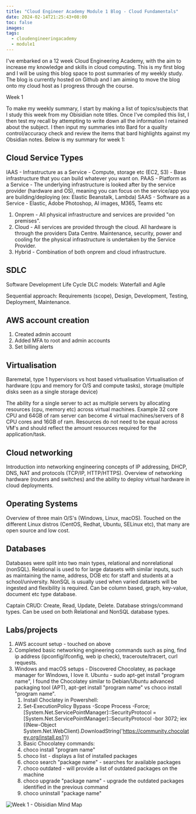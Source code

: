 ```yaml
---
title: "Cloud Engineer Academy Module 1 Blog - Cloud Fundamentals"
date: 2024-02-14T21:25:43+08:00
toc: false
images:
tags: 
  - cloudengineeringacademy
  - module1
---
```

I've embarked on a 12 week Cloud Engineering Academy, with the aim to increase my knowledge and skills in cloud computing. This is my first blog and I will be using this blog space to post summaries of my weekly study. The blog is currently hosted on Github and I am aiming to move the blog onto my cloud host as I progress through the course.

Week 1

To make my weekly summary, I start by making a list of topics/subjects that I study this week from my Obisidian note titles. Once I've compiled this list, I then test my recall by attempting to write down all the information I retained about the subject. I then input my summaries into Bard for a quality control/accuracy check and review the items that bard highlights against my Obsidian notes. Below is my summary for week 1: 
## Cloud Service Types
IAAS - Infrastructure as a Service - Compute, storage etc (EC2, S3) - Base infrastructure that you can build whatever you want on.
PAAS - Platform as a Service - The underlying infrastructure is looked after by the service provider (hardware and OS), meaning you can focus on the service/app you are building/deploying (ex: Elastic Beanstalk, Lambda) 
SAAS - Software as a Service - Elastic, Adobe Photoshop, AI images, M365, Teams etc

1. Onprem - All physical infrastructure and services are provided "on premises".
2. Cloud - All services are provided through the cloud. All hardware is through the providers Data Centre. Maintenance, security, power and cooling for the physical infrastructure is undertaken by the Service Provider.
3. Hybrid - Combination of both onprem and cloud infrastructure.

## SDLC
Software Development Life Cycle DLC models: Waterfall and Agile

Sequential approach: Requirements (scope), Design, Development, Testing, Deployment, Maintenance.

## AWS account creation
1. Created admin account
2. Added MFA to root and admin accounts
3. Set billing alerts

## Virtualisation
Baremetal, type 1 hypervisors vs host based virtualisation
Virtualisation of hardware (cpu and memory for O/S and compute tasks),  storage (multiple disks seen as a single storage device)

The ability for a single server to act as multiple servers by allocating resources (cpu, memory etc) across virtual machines. Example 32 core CPU and 64GB of ram server can become 4 virtual machines/servers of 8 CPU cores and 16GB of ram. Resources do not need to be equal across VM's and should reflect the amount resources required for the application/task.

## Cloud networking
Introduction into networking engineering concepts of IP addressing, DHCP, DNS, NAT and protocols (TCP/IP, HTTP/HTTPS). Overview of networking hardware (routers and switches) and the ability to deploy virtual hardware in cloud deployments.

## Operating Systems
Overview of three main O/S's (Windows, Linux, macOS). Touched on the different Linux distros (CentOS, Redhat, Ubuntu, SELinux etc), that many are open source and low cost.

## Databases
Databases were split into two main types, relational and nonrelational (nonSQL).
Relational is used to for large datasets with similar inputs, such as maintaining the name, address, DOB etc for staff and students at a school/university.
NonSQL is usually used when varied datasets will be ingested and flexibility is required. Can be column based, graph, key-value, document etc type database.

Captain CRUD: Create, Read, Update, Delete. Database strings/command types. Can be used on both Relational and NonSQL database types.

## Labs/projects
1. AWS account setup - touched on above
2. Completed basic networking engineering commands such as ping, find ip address (ipconfig/ifconfig, web ip check), traceroute/tracert, curl requests.
3. Windows and macOS setups - Discovered Chocolatey, as package manager for Windows, I love it. Ubuntu - sudo apt-get install "program name", I found the Chocolatey similar to Debian/Ubuntu advanced packaging tool (APT), apt-get install "program name" vs choco install "program name".
	1. Install Choclatey in Powershell:
	2. Set-ExecutionPolicy Bypass -Scope Process -Force; [System.Net.ServicePointManager]::SecurityProtocol = [System.Net.ServicePointManager]::SecurityProtocol -bor 3072; iex ((New-Object System.Net.WebClient).DownloadString('https://community.chocolatey.org/install.ps1'))
	3. Basic Chocolatey commands:
	4. choco install "program name"
	5. choco list - displays a list of installed packages
	6. choco search "package name" - searches for available packages
	7. choco outdated - will provide a list of outdated packages on the machine
	8. choco upgrade "package name" - upgrade the outdated packages identified in the previous command
	9. choco uninstall "package name"

![Week 1 - Obisidian Mind Map](/week1.png)
